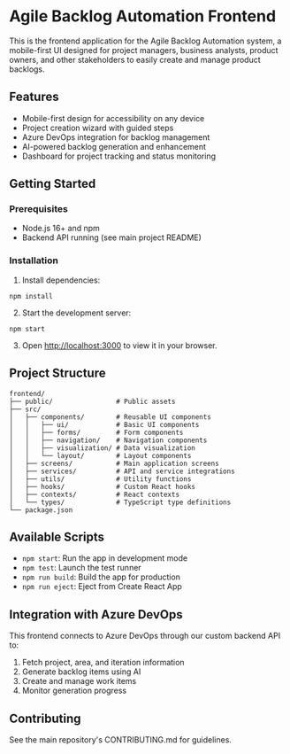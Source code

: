 # Agile Backlog Automation Frontend

This is the frontend application for the Agile Backlog Automation system, a mobile-first UI designed for project managers, business analysts, product owners, and other stakeholders to easily create and manage product backlogs.

## Features

- Mobile-first design for accessibility on any device
- Project creation wizard with guided steps
- Azure DevOps integration for backlog management
- AI-powered backlog generation and enhancement
- Dashboard for project tracking and status monitoring

## Getting Started

### Prerequisites

- Node.js 16+ and npm
- Backend API running (see main project README)

### Installation

1. Install dependencies:
```
npm install
```

2. Start the development server:
```
npm start
```

3. Open [http://localhost:3000](http://localhost:3000) to view it in your browser.

## Project Structure

```
frontend/
├── public/                # Public assets
├── src/
│   ├── components/        # Reusable UI components
│   │   ├── ui/            # Basic UI components
│   │   ├── forms/         # Form components
│   │   ├── navigation/    # Navigation components
│   │   ├── visualization/ # Data visualization
│   │   └── layout/        # Layout components
│   ├── screens/           # Main application screens
│   ├── services/          # API and service integrations
│   ├── utils/             # Utility functions
│   ├── hooks/             # Custom React hooks
│   ├── contexts/          # React contexts
│   └── types/             # TypeScript type definitions
└── package.json
```

## Available Scripts

- `npm start`: Run the app in development mode
- `npm test`: Launch the test runner
- `npm run build`: Build the app for production
- `npm run eject`: Eject from Create React App

## Integration with Azure DevOps

This frontend connects to Azure DevOps through our custom backend API to:

1. Fetch project, area, and iteration information
2. Generate backlog items using AI
3. Create and manage work items
4. Monitor generation progress

## Contributing

See the main repository's CONTRIBUTING.md for guidelines.
